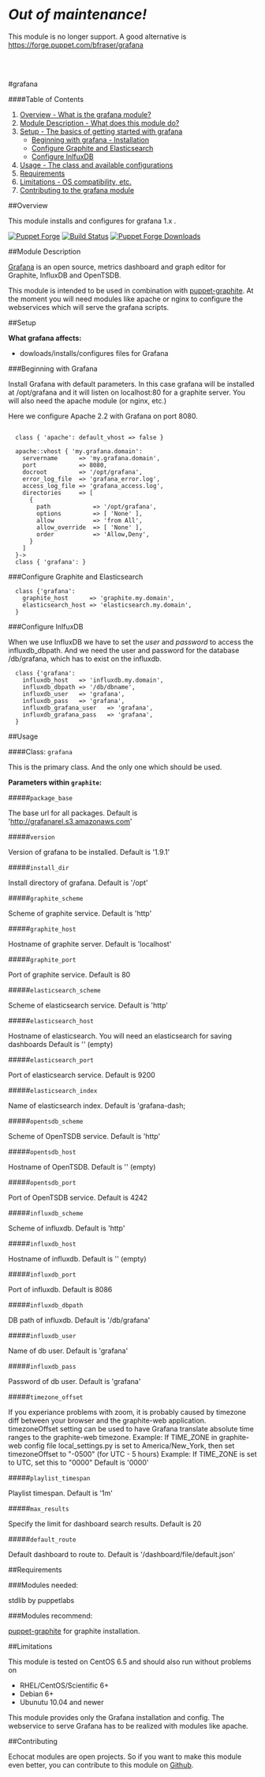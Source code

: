 # _Out of maintenance!_

This module is no longer support. A good alternative is https://forge.puppet.com/bfraser/grafana

<br>
<br>

#grafana

####Table of Contents

1. [Overview - What is the grafana module?](#overview)
2. [Module Description - What does this module do?](#module-description)
3. [Setup - The basics of getting started with grafana](#setup)
    * [Beginning with grafana - Installation](#beginning-with-grafana)
    * [Configure Graphite and Elasticsearch](#configure-graphite-and-elasticsearch)
    * [Configure InlfuxDB](#configure-inlfuxdb)
4. [Usage - The class and available configurations](#usage)
7. [Requirements](#requirements)
5. [Limitations - OS compatibility, etc.](#limitations)
6. [Contributing to the grafana module](#contributing)

##Overview

This module installs and configures for grafana 1.x .

[![Puppet Forge](http://img.shields.io/puppetforge/v/dwerder/grafana.svg)](https://forge.puppetlabs.com/dwerder/grafana)
[![Build Status](https://secure.travis-ci.org/echocat/puppet-grafana.png?branch=master)](https://travis-ci.org/echocat/puppet-grafana)
[![Puppet Forge Downloads](http://img.shields.io/puppetforge/dt/dwerder/grafana.svg)](https://forge.puppetlabs.com/dwerder/grafana) 

##Module Description

[Grafana](http://grafana.org/) is an open source, metrics dashboard and graph editor for Graphite, InfluxDB and OpenTSDB.

This module is intended to be used in combination with [puppet-graphite](https://forge.puppetlabs.com/dwerder/graphite). At the
moment you will need modules like apache or nginx to configure the webservices which will serve the grafana scripts.

##Setup

**What grafana affects:**

* dowloads/installs/configures files for Grafana

###Beginning with Grafana

Install Grafana with default parameters. In this case grafana will be
installed at /opt/grafana and it will listen on localhost:80 for a graphite
server. You will also need the apache module (or nginx, etc.)

Here we configure Apache 2.2 with Grafana on port 8080.
```puppet

  class { 'apache': default_vhost => false }

  apache::vhost { 'my.grafana.domain':
    servername      => 'my.grafana.domain',
    port            => 8080,
    docroot         => '/opt/grafana',
    error_log_file  => 'grafana_error.log',
    access_log_file => 'grafana_access.log',
    directories     => [
      {
        path            => '/opt/grafana',
        options         => [ 'None' ],
        allow           => 'from All',
        allow_override  => [ 'None' ],
        order           => 'Allow,Deny',
      }
    ]
  }->
  class { 'grafana': }
```

###Configure Graphite and Elasticsearch

```puppet
  class {'grafana':
    graphite_host      => 'graphite.my.domain',
    elasticsearch_host => 'elasticsearch.my.domain',
  }
```

###Configure InlfuxDB

When we use InfluxDB we have to set the _user_ and _password_ to access the influxdb_dbpath.
And we need the user and password for the database /db/grafana, which has to exist on the influxdb.

```puppet
  class {'grafana':
    influxdb_host   => 'influxdb.my.domain',
    influxdb_dbpath => '/db/dbname',
    influxdb_user   => 'grafana',
    influxdb_pass   => 'grafana',
    influxdb_grafana_user   => 'grafana',
    influxdb_grafana_pass   => 'grafana',
  }
```

##Usage

####Class: `grafana`

This is the primary class. And the only one which should be used.

**Parameters within `graphite`:**

#####`package_base`

The base url for all packages.
Default is 'http://grafanarel.s3.amazonaws.com'

#####`version`

Version of grafana to be installed.
Default is '1.9.1'

#####`install_dir`

Install directory of grafana.
Default is '/opt'

#####`graphite_scheme`

Scheme of graphite service.
Default is 'http'

#####`graphite_host`

Hostname of graphite server.
Default is 'localhost'

#####`graphite_port`

Port of graphite service.
Default is 80

#####`elasticsearch_scheme`

Scheme of elasticsearch service.
Default is 'http'

#####`elasticsearch_host`

Hostname of elasticsearch. You will need an elasticsearch
for saving dashboards
Default is '' (empty)

#####`elasticsearch_port`

Port of elasticsearch service.
Default is 9200

#####`elasticsearch_index`

Name of elasticsearch index.
Default is 'grafana-dash;

#####`opentsdb_scheme`

Scheme of OpenTSDB service.
Default is 'http'

#####`opentsdb_host`

Hostname of OpenTSDB.
Default is '' (empty)

#####`opentsdb_port`

Port of OpenTSDB service.
Default is 4242

#####`influxdb_scheme`

Scheme of influxdb.
Default is 'http'

#####`influxdb_host`

Hostname of influxdb.
Default is '' (empty)

#####`influxdb_port`

Port of influxdb.
Default is 8086

#####`influxdb_dbpath`

DB path of influxdb.
Default is '/db/grafana'

#####`influxdb_user`

Name of db user.
Default is 'grafana'

#####`influxdb_pass`

Password of db user.
Default is 'grafana'

#####`timezone_offset`

If you experiance problems with zoom, it is probably caused by timezone diff between
your browser and the graphite-web application. timezoneOffset setting can be used to have Grafana
translate absolute time ranges to the graphite-web timezone.
Example:
  If TIME_ZONE in graphite-web config file local_settings.py is set to America/New_York, then set
  timezoneOffset to "-0500" (for UTC - 5 hours)
Example:
  If TIME_ZONE is set to UTC, set this to "0000"
Default is '0000'

#####`playlist_timespan`

Playlist timespan.
Default is '1m'

#####`max_results`

Specify the limit for dashboard search results.
Default is 20

#####`default_route`

Default dashboard to route to.
Default is '/dashboard/file/default.json'

##Requirements

###Modules needed:

stdlib by puppetlabs

###Modules recommend:

[puppet-graphite](https://github.com/echocat/puppet-graphite) for graphite installation.

##Limitations

This module is tested on CentOS 6.5 and should also run without problems on

* RHEL/CentOS/Scientific 6+
* Debian 6+
* Ubunutu 10.04 and newer

This module provides only the Grafana installation and config. The webservice to serve Grafana has to be realized with modules like apache.

##Contributing

Echocat modules are open projects. So if you want to make this module even better, you can contribute to this module on [Github](https://github.com/echocat/puppet-grafana).
